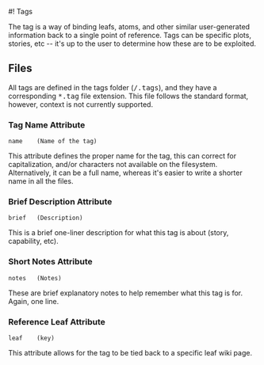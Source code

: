 #! Tags

The tag is a way of binding leafs, atoms, and other similar user-generated information back to a single point of reference.  Tags can be specific plots, stories, etc -- it's up to the user to determine how these are to be exploited.

## Files

All tags are defined in the tags folder (<tt>/.tags</tt>), and they have a corresponding <tt>*.tag</tt> file extension.  This file follows the standard format, however, context is not currently supported.

### Tag Name Attribute

    name    (Name of the tag)
    
This attribute defines the proper name for the tag, this can correct for capitalization, and/or characters not available on the filesystem.  Alternatively, it can be a full name, whereas it's easier to write a shorter name in all the files.

### Brief Description Attribute

    brief   (Description)
    
This is a brief one-liner description for what this tag is about (story, capability, etc).

### Short Notes Attribute

    notes   (Notes)
    
These are brief explanatory notes to help remember what this tag is for.  Again, one line.

### Reference Leaf Attribute

    leaf    (key)
    
This attribute allows for the tag to be tied back to a specific leaf wiki page.

